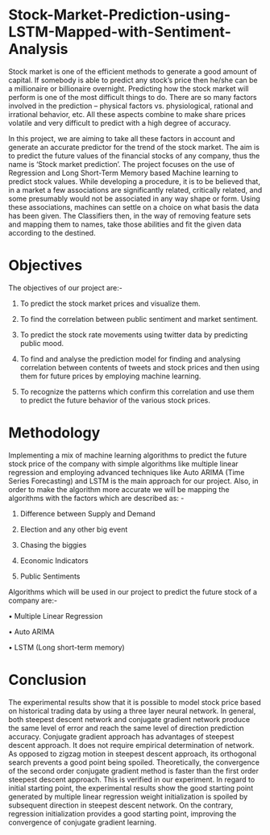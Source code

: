 # Stock-Market-Prediction-using-LSTM-Mapped-with-Sentiment-Analysis

Stock market is one of the efficient methods to generate a good amount 
of capital. If somebody is able to predict any stock’s price then he/she 
can be a millionaire or billionaire overnight. Predicting how the stock 
market will perform is one of the most difficult things to do. There are so 
many factors involved in the prediction – physical factors vs. physiological, 
rational and irrational behavior, etc. All these aspects combine to make 
share prices volatile and very difficult to predict with a high degree of 
accuracy.

 In this project, we are aiming to take all these factors in account 
and generate an accurate predictor for the trend of the stock market. The 
aim is to predict the future values of the financial stocks of any company, 
thus the name is ‘Stock market prediction’. The project focuses on the use 
of Regression and Long Short-Term Memory based Machine learning to 
predict stock values. While developing a procedure, it is to be believed 
that, in a market a few associations are significantly related, critically 
related, and some presumably would not be associated in any way shape 
or form. Using these associations, machines can settle on a choice on 
what basis the data has been given. The Classifiers then, in the way of 
removing feature sets and mapping them to names, take those abilities 
and fit the given data according to the destined.

# Objectives

The objectives of our project are:-
1. To predict the stock market prices and visualize them.

2. To find the correlation between public sentiment and market 
sentiment.

3. To predict the stock rate movements using twitter data by predicting 
public mood. 

4. To find and analyse the prediction model for finding and analysing 
correlation between contents of tweets and stock prices and then 
using them for future prices by employing machine learning. 

5. To recognize the patterns which confirm this correlation and use 
them to predict the future behavior of the various stock prices.

# Methodology

Implementing a mix of machine learning algorithms to predict the future 
stock price of the company with simple algorithms like multiple linear 
regression and employing advanced techniques like Auto ARIMA (Time 
Series Forecasting) and LSTM is the main approach for our project. Also, 
in order to make the algorithm more accurate we will be mapping the 
algorithms with the factors which are described as: -
1. Difference between Supply and Demand

2. Election and any other big event

3. Chasing the biggies

4. Economic Indicators

5. Public Sentiments

Algorithms which will be used in our project to predict the future stock of 
a company are:-

• Multiple Linear Regression

• Auto ARIMA

• LSTM (Long short-term memory)

# Conclusion

The experimental results show that it is possible to model stock price 
based on historical trading data by using a three layer neural network. In 
general, both steepest descent network and conjugate gradient network 
produce the same level of error and reach the same level of direction 
prediction accuracy. Conjugate gradient approach has advantages of 
steepest descent approach. It does not require empirical determination of 
network. As opposed to zigzag motion in steepest descent approach, its 
orthogonal search prevents a good point being spoiled. Theoretically, the 
convergence of the second order conjugate gradient method is faster than 
the first order steepest descent approach. This is verified in our 
experiment. In regard to initial starting point, the experimental results 
show the good starting point generated by multiple linear regression 
weight initialization is spoiled by subsequent direction in steepest descent 
network. On the contrary, regression initialization provides a good starting 
point, improving the convergence of conjugate gradient learning.

